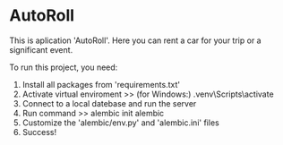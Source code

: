 # AutoRoll
This is aplication 'AutoRoll'. Here you can rent a car for your trip or a significant event.

To run this project, you need:
1. Install all packages from 'requirements.txt'
2. Activate virtual enviroment  >> (for Windows:) .venv\Scripts\activate 
3. Connect to a local datebase and run the server
4. Run command >> alembic init alembic
5. Customize the 'alembic/env.py' and 'alembic.ini' files
6. Success!

